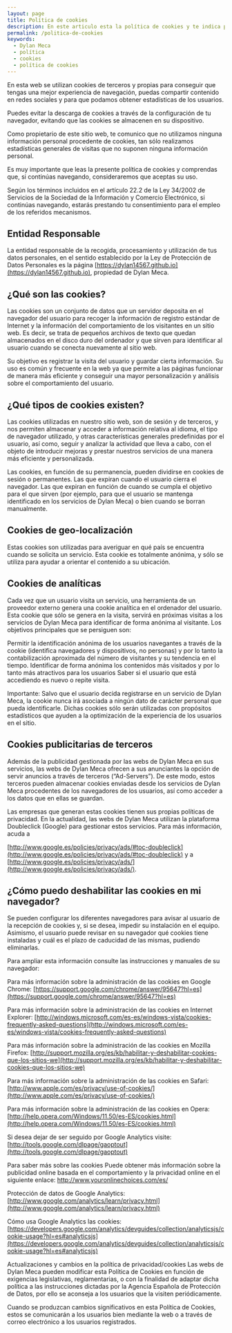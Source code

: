 ```yaml
---
layout: page
title: Política de cookies
description: En este articulo esta la política de cookies y te indica porque este sitio web usa cookies y con que fines.
permalink: /politica-de-cookies
keywords:
  - Dylan Meca
  - política 
  - cookies
  - política de cookies
---
```


En esta web se utilizan cookies de terceros y propias para conseguir que tengas una mejor experiencia de navegación, puedas compartir contenido en redes sociales y para que podamos obtener estadísticas de los usuarios.

Puedes evitar la descarga de cookies a través de la configuración de tu navegador, evitando que las cookies se almacenen en su dispositivo.

Como propietario de este sitio web, te comunico que no utilizamos ninguna información personal procedente de cookies, tan sólo realizamos estadísticas generales de visitas que no suponen ninguna información personal.

Es muy importante que leas la presente política de cookies y comprendas que, si continúas navegando, consideraremos que aceptas su uso.

Según los términos incluidos en el artículo 22.2 de la Ley 34/2002 de Servicios de la Sociedad de la Información y Comercio Electrónico, si continúas navegando, estarás prestando tu consentimiento para el empleo de los referidos mecanismos.

## Entidad Responsable
La entidad responsable de la recogida, procesamiento y utilización de tus datos personales, en el sentido establecido por la Ley de Protección de Datos Personales es la página [https://dylan14567.github.io](https://dylan14567.github.io), propiedad de Dylan Meca.

## ¿Qué son las cookies?
Las cookies son un conjunto de datos que un servidor deposita en el navegador del usuario para recoger la información de registro estándar de Internet y la información del comportamiento de los visitantes en un sitio web. Es decir, se trata de pequeños archivos de texto que quedan almacenados en el disco duro del ordenador y que sirven para identificar al usuario cuando se conecta nuevamente al sitio web. 

Su objetivo es registrar la visita del usuario y guardar cierta información. Su uso es común y frecuente en la web ya que permite a las páginas funcionar de manera más eficiente y conseguir una mayor personalización y análisis sobre el comportamiento del usuario.

## ¿Qué tipos de cookies existen?
Las cookies utilizadas en nuestro sitio web, son de sesión y de terceros, y nos permiten almacenar y acceder a información relativa al idioma, el tipo de navegador utilizado, y otras características generales predefinidas por el usuario, así como, seguir y analizar la actividad que lleva a cabo, con el objeto de introducir mejoras y prestar nuestros servicios de una manera más eficiente y personalizada.

Las cookies, en función de su permanencia, pueden dividirse en cookies de sesión o permanentes. Las que expiran cuando el usuario cierra el navegador. Las que expiran en función de cuando se cumpla el objetivo para el que sirven (por ejemplo, para que el usuario se mantenga identificado en los servicios de Dylan Meca) o bien cuando se borran manualmente.

## Cookies de geo-localización
Estas cookies son utilizadas para averiguar en qué país se encuentra cuando se solicita un servicio. Esta cookie es totalmente anónima, y sólo se utiliza para ayudar a orientar el contenido a su ubicación.

## Cookies de analíticas
Cada vez que un usuario visita un servicio, una herramienta de un proveedor externo genera una cookie analítica en el ordenador del usuario. Esta cookie que sólo se genera en la visita, servirá en próximas visitas a los servicios de Dylan Meca para identificar de forma anónima al visitante. Los objetivos principales que se persiguen son:

Permitir la identificación anónima de los usuarios navegantes a través de la cookie (identifica navegadores y dispositivos, no personas) y por lo tanto la contabilización aproximada del número de visitantes y su tendencia en el tiempo.
Identificar de forma anónima los contenidos más visitados y por lo tanto más atractivos para los usuarios Saber si el usuario que está accediendo es nuevo o repite visita.

Importante: Salvo que el usuario decida registrarse en un servicio de Dylan Meca, la cookie nunca irá asociada a ningún dato de carácter personal que pueda identificarle. Dichas cookies sólo serán utilizadas con propósitos estadísticos que ayuden a la optimización de la experiencia de los usuarios en el sitio.

## Cookies publicitarias de terceros
Además de la publicidad gestionada por las webs de Dylan Meca en sus servicios, las webs de Dylan Meca ofrecen a sus anunciantes la opción de servir anuncios a través de terceros (“Ad-Servers”). De este modo, estos terceros pueden almacenar cookies enviadas desde los servicios de Dylan Meca procedentes de los navegadores de los usuarios, así como acceder a los datos que en ellas se guardan.

Las empresas que generan estas cookies tienen sus propias políticas de privacidad. En la actualidad, las webs de Dylan Meca utilizan la plataforma Doubleclick (Google) para gestionar estos servicios. Para más información, acuda a

[http://www.google.es/policies/privacy/ads/#toc-doubleclick](http://www.google.es/policies/privacy/ads/#toc-doubleclick) y a [http://www.google.es/policies/privacy/ads/](http://www.google.es/policies/privacy/ads/).

## ¿Cómo puedo deshabilitar las cookies en mi navegador?
Se pueden configurar los diferentes navegadores para avisar al usuario de la recepción de cookies y, si se desea, impedir su instalación en el equipo. Asimismo, el usuario puede revisar en su navegador qué cookies tiene instaladas y cuál es el plazo de caducidad de las mismas, pudiendo eliminarlas.

Para ampliar esta información consulte las instrucciones y manuales de su navegador:

Para más información sobre la administración de las cookies en Google Chrome: [https://support.google.com/chrome/answer/95647?hl=es](https://support.google.com/chrome/answer/95647?hl=es)

Para más información sobre la administración de las cookies en Internet Explorer: [http://windows.microsoft.com/es-es/windows-vista/cookies-frequently-asked-questions](http://windows.microsoft.com/es-es/windows-vista/cookies-frequently-asked-questions)

Para más información sobre la administración de las cookies en Mozilla Firefox: [http://support.mozilla.org/es/kb/habilitar-y-deshabilitar-cookies-que-los-sitios-we](http://support.mozilla.org/es/kb/habilitar-y-deshabilitar-cookies-que-los-sitios-we)

Para más información sobre la administración de las cookies en Safari: [http://www.apple.com/es/privacy/use-of-cookies/](http://www.apple.com/es/privacy/use-of-cookies/)

Para más información sobre la administración de las cookies en Opera: [http://help.opera.com/Windows/11.50/es-ES/cookies.html](http://help.opera.com/Windows/11.50/es-ES/cookies.html)

Si desea dejar de ser seguido por Google Analytics visite: [http://tools.google.com/dlpage/gaoptout](http://tools.google.com/dlpage/gaoptout)

Para saber más sobre las cookies
Puede obtener más información sobre la publicidad online basada en el comportamiento y la privacidad online en el siguiente enlace: http://www.youronlinechoices.com/es/

Protección de datos de Google Analytics: [http://www.google.com/analytics/learn/privacy.html](http://www.google.com/analytics/learn/privacy.html)

Cómo usa Google Analytics las cookies: [https://developers.google.com/analytics/devguides/collection/analyticsjs/cookie-usage?hl=es#analyticsjs](https://developers.google.com/analytics/devguides/collection/analyticsjs/cookie-usage?hl=es#analyticsjs)

Actualizaciones y cambios en la política de privacidad/cookies
Las webs de Dylan Meca pueden modificar esta Política de Cookies en función de exigencias legislativas, reglamentarias, o con la finalidad de adaptar dicha política a las instrucciones dictadas por la Agencia Española de Protección de Datos, por ello se aconseja a los usuarios que la visiten periódicamente.

Cuando se produzcan cambios significativos en esta Política de Cookies, estos se comunicarán a los usuarios bien mediante la web o a través de correo electrónico a los usuarios registrados.
